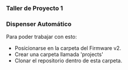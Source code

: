 ### Taller de Proyecto 1
### Dispenser Automático

Para poder trabajar con esto:

- Posicionarse en la carpeta del Firmware v2.
- Crear una carpeta llamada 'projects'
- Clonar el repositorio dentro de esta carpeta.
